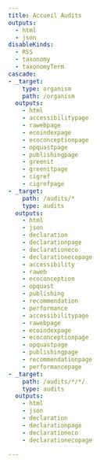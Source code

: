 ```yaml
---
title: Accueil Audits
outputs:
  - html
  - json
disableKinds:
  - RSS
  - taxonomy
  - taxonomyTerm
cascade:
- _target:
    type: organism
    path: /organism
  outputs:
    - html
    - accessibilitypage
    - rawebpage
    - ecoindexpage
    - ecoconceptionpage
    - opquastpage
    - publishingpage
    - greenit
    - greenitpage
    - cigref
    - cigrefpage
- _target:
    path: /audits/*
    type: audits
  outputs:
    - html
    - json
    - declaration
    - declarationpage
    - declarationeco
    - declarationecopage
    - accessibility
    - raweb
    - ecoconception
    - opquast
    - publishing
    - recommendation
    - performance
    - accessibilitypage
    - rawebpage
    - ecoindexpage
    - ecoconceptionpage
    - opquastpage
    - publishingpage
    - recommendationpage
    - performancepage
- _target:
    path: /audits/*/*/
    type: audits
  outputs:
    - html
    - json
    - declaration
    - declarationpage
    - declarationeco
    - declarationecopage

---
```

